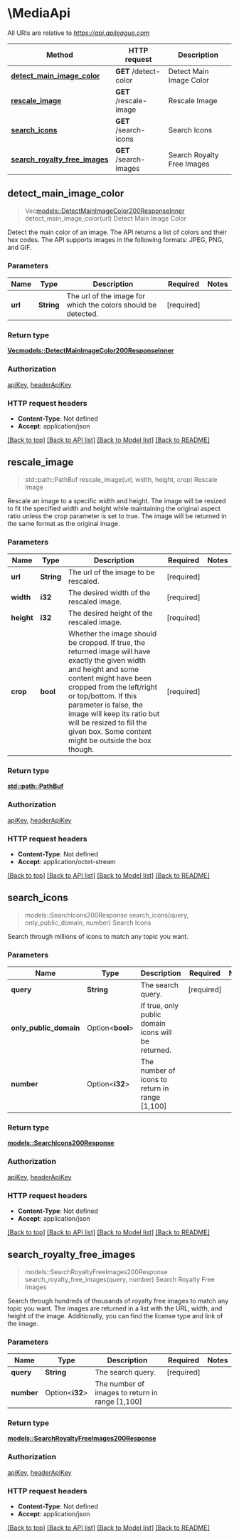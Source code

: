 # \MediaApi

All URIs are relative to *https://api.apileague.com*

Method | HTTP request | Description
------------- | ------------- | -------------
[**detect_main_image_color**](MediaApi.md#detect_main_image_color) | **GET** /detect-color | Detect Main Image Color
[**rescale_image**](MediaApi.md#rescale_image) | **GET** /rescale-image | Rescale Image
[**search_icons**](MediaApi.md#search_icons) | **GET** /search-icons | Search Icons
[**search_royalty_free_images**](MediaApi.md#search_royalty_free_images) | **GET** /search-images | Search Royalty Free Images



## detect_main_image_color

> Vec<models::DetectMainImageColor200ResponseInner> detect_main_image_color(url)
Detect Main Image Color

Detect the main color of an image. The API returns a list of colors and their hex codes. The API supports images in the following formats: JPEG, PNG, and GIF.

### Parameters


Name | Type | Description  | Required | Notes
------------- | ------------- | ------------- | ------------- | -------------
**url** | **String** | The url of the image for which the colors should be detected. | [required] |

### Return type

[**Vec<models::DetectMainImageColor200ResponseInner>**](detectMainImageColor_200_response_inner.md)

### Authorization

[apiKey](../README.md#apiKey), [headerApiKey](../README.md#headerApiKey)

### HTTP request headers

- **Content-Type**: Not defined
- **Accept**: application/json

[[Back to top]](#) [[Back to API list]](../README.md#documentation-for-api-endpoints) [[Back to Model list]](../README.md#documentation-for-models) [[Back to README]](../README.md)


## rescale_image

> std::path::PathBuf rescale_image(url, width, height, crop)
Rescale Image

Rescale an image to a specific width and height. The image will be resized to fit the specified width and height while maintaining the original aspect ratio unless the crop parameter is set to true. The image will be returned in the same format as the original image.

### Parameters


Name | Type | Description  | Required | Notes
------------- | ------------- | ------------- | ------------- | -------------
**url** | **String** | The url of the image to be rescaled. | [required] |
**width** | **i32** | The desired width of the rescaled image. | [required] |
**height** | **i32** | The desired height of the rescaled image. | [required] |
**crop** | **bool** | Whether the image should be cropped. If true, the returned image will have exactly the given width and height and some content might have been cropped from the left/right or top/bottom. If this parameter is false, the image will keep its ratio but will be resized to fill the given box. Some content might be outside the box though. | [required] |

### Return type

[**std::path::PathBuf**](std::path::PathBuf.md)

### Authorization

[apiKey](../README.md#apiKey), [headerApiKey](../README.md#headerApiKey)

### HTTP request headers

- **Content-Type**: Not defined
- **Accept**: application/octet-stream

[[Back to top]](#) [[Back to API list]](../README.md#documentation-for-api-endpoints) [[Back to Model list]](../README.md#documentation-for-models) [[Back to README]](../README.md)


## search_icons

> models::SearchIcons200Response search_icons(query, only_public_domain, number)
Search Icons

Search through millions of icons to match any topic you want.

### Parameters


Name | Type | Description  | Required | Notes
------------- | ------------- | ------------- | ------------- | -------------
**query** | **String** | The search query. | [required] |
**only_public_domain** | Option<**bool**> | If true, only public domain icons will be returned. |  |
**number** | Option<**i32**> | The number of icons to return in range [1,100] |  |

### Return type

[**models::SearchIcons200Response**](searchIcons_200_response.md)

### Authorization

[apiKey](../README.md#apiKey), [headerApiKey](../README.md#headerApiKey)

### HTTP request headers

- **Content-Type**: Not defined
- **Accept**: application/json

[[Back to top]](#) [[Back to API list]](../README.md#documentation-for-api-endpoints) [[Back to Model list]](../README.md#documentation-for-models) [[Back to README]](../README.md)


## search_royalty_free_images

> models::SearchRoyaltyFreeImages200Response search_royalty_free_images(query, number)
Search Royalty Free Images

Search through hundreds of thousands of royalty free images to match any topic you want. The images are returned in a list with the URL, width, and height of the image. Additionally, you can find the license type and link of the image.

### Parameters


Name | Type | Description  | Required | Notes
------------- | ------------- | ------------- | ------------- | -------------
**query** | **String** | The search query. | [required] |
**number** | Option<**i32**> | The number of images to return in range [1,100] |  |

### Return type

[**models::SearchRoyaltyFreeImages200Response**](searchRoyaltyFreeImages_200_response.md)

### Authorization

[apiKey](../README.md#apiKey), [headerApiKey](../README.md#headerApiKey)

### HTTP request headers

- **Content-Type**: Not defined
- **Accept**: application/json

[[Back to top]](#) [[Back to API list]](../README.md#documentation-for-api-endpoints) [[Back to Model list]](../README.md#documentation-for-models) [[Back to README]](../README.md)

